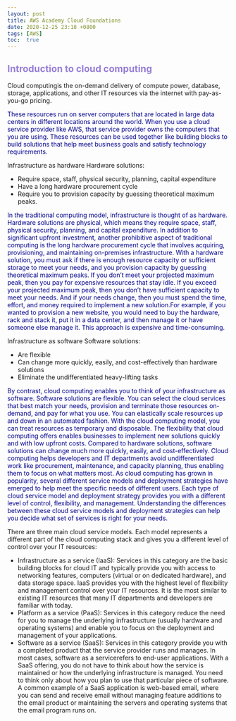 ```yaml
---
layout: post
title: AWS Academy Cloud Foundations
date: 2020-12-25 23:18 +0800
tags: [AWS]
toc:  true
---
```


<!-- Global site tag (gtag.js) - Google Analytics -->
  <script async src="https://www.googletagmanager.com/gtag/js?id=G-TG0XJZG53F"></script>
  <script>
    window.dataLayer = window.dataLayer || [];
    function gtag(){dataLayer.push(arguments);}
    gtag('js', new Date());

    gtag('config', 'G-TG0XJZG53F');
  </script>

## <font color= 977FD7>Introduction to cloud computing</font>
Cloud computingis the on-demand delivery of compute power, database, storage, applications, and other IT resources via the internet with pay-as-you-go pricing.

<font color= darkblue>
 These resources run on server computers that are located in large data centers in different locations around the world. When you use a cloud service provider like AWS, that service provider owns the computers that you are using. These resources can be used together like building blocks to build solutions that help meet business goals and satisfy technology requirements.
 </font><br/>

Infrastructure as hardware
Hardware solutions:
- Require space, staff, physical security, planning, capital expenditure
- Have a long hardware procurement cycle
- Require you to provision capacity by guessing theoretical maximum peaks.

<font color= darkblue>
 In the traditional computing model, infrastructure is thought of as hardware. Hardware solutions are physical, which means they require space, staff, physical security, planning, and capital expenditure. In addition to significant upfront investment, another prohibitive aspect of traditional computing is the long hardware procurement cycle that involves acquiring, provisioning, and maintaining on-premises infrastructure. With a hardware solution, you must ask if there is enough resource capacity or sufficient storage to meet your needs, and you provision capacity by guessing theoretical maximum peaks. If you don’t meet your projected maximum peak, then you pay for expensive resources that stay idle. If you exceed your projected maximum peak, then you don’t have sufficient capacity to meet your needs. And if your needs change, then you must spend the time, effort, and money required to implement a new solution.For example, if you wanted to provision a new website, you would need to buy the hardware, rack and stack it, put it in a data center, and then manage it or have someone else manage it. This approach is expensive and time-consuming.
 </font><br/>

Infrastructure as software
Software solutions:
- Are flexible
- Can change more quickly, easily, and cost-effectively than hardware solutions
- Eliminate the undifferentiated heavy-lifting tasks

<font color= darkblue>
By contrast, cloud computing enables you to think of your infrastructure as software. Software solutions are flexible. You can select the cloud services that best match your needs, provision and terminate those resources on-demand, and pay for what you use. You can elastically scale resources up and down in an automated fashion. With the cloud computing model, you can treat resources as temporary and disposable. The flexibility that cloud computing offers enables businesses to implement new solutions quickly and with low upfront costs. Compared to hardware solutions, software solutions can change much more quickly, easily, and cost-effectively. Cloud computing helps developers and IT departments avoid undifferentiated work like procurement, maintenance, and capacity planning, thus enabling them to focus on what matters most. As cloud computing has grown in popularity, several different service models and deployment strategies have emerged to help meet the specific needs of different users. Each type of cloud service model and deployment strategy provides you with a different level of control, flexibility, and management. Understanding the differences between these cloud service models and deployment strategies can help you decide what set of services is right for your needs.
</font><br/>

There are three main cloud service models. Each model represents a different part of the cloud computing stack and gives you a different level of control over your IT resources:

- Infrastructure as a service (IaaS): Services in this category are the basic building blocks for cloud IT and typically provide you with access to networking features, computers (virtual or on dedicated hardware), and data storage space. IaaS provides you with the highest level of flexibility and management control over your IT resources. It is the most similar to existing IT resources that many IT departments and developers are familiar with today.
- Platform as a service (PaaS): Services in this category reduce the need for you to manage the underlying infrastructure (usually hardware and operating systems) and enable you to focus on the deployment and management of your applications.
- Software as a service (SaaS): Services in this category provide you with a completed product that the service provider runs and manages. In most cases, software as a servicerefers to end-user applications. With a SaaS offering, you do not have to think about how the service is maintained or how the underlying infrastructure is managed. You need to think only about how you plan to use that particular piece of software. A common example of a SaaS application is web-based email, where you can send and receive email without managing feature additions to the email product or maintaining the servers and operating systems that the email program runs on.
